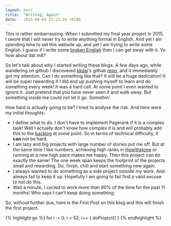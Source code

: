 ```yaml
---
layout: post
title:  "Writing, Again"
date:   2016-08-03 23:23:34 +0100
---
```

This is rather embarrassing. When I submitted my final year project in 2015, I
swore that I will never try to write anything formal in English. And yet I am
spending time to set this website up, and yet I am trying to write some English.
I guess if I write some [broken English][broken English] then I can get away
with it. Yo how about dat m8?

So let's talk about why I started writing these blogs. A few days ago, while
wandering on github I discovered [kkdai][kkdai]'s github
[repo][kkdaiProject52Repo], and it immediately got my attention. Can I do
something like that? It will be a huge dedication! It will be super rewarding
if I did end up pushing myself to learn and do something every week! It was
a hard call. At some point I even wanted to ignore it. Just pretend that you
have never seen it and walk away. But something inside me could not let it go.
Somethin'.

How hard is actually going to be? I tried to analyse the risk. And here were
my initial thoughts:

- I define what to do. I don't have to implement Pagerank if it is a complex
task! Well I actually don't know how complex it is and will probably add this
to the [backlog][trelloBacklog] at some point. So in terms of technical
difficulty, it **can** not be hard.
- I am lazy and big projects with large number of stories put me off. But at
the same time I like numbers, achieving high ranks in [Hearthstone][hearthstone]
or running at a new high pace makes me happy. Then this project can do exactly
the same! The one week span keeps the footprint of the projects small and
rewarding. Do, finish, chill and start something new again.
- I always wanted to do something as a side project outside my work. And always
fail to keep it up. Hopefully I am going to fail find a valid excuse to not do
this.
- Wait a minute, I cycled to work more than 90% of the time for the past 11
months! Who says I can't keep doing something.

So, without further due, here is the First Post on this blog and this will
finish the first project.

{% highlight go %}
for i := 0; i < 52; i++ {
  doProject()
}
{% endhighlight %}

[broken English]: http://www.urbandictionary.com/define.php?term=broken%20english&utm_source=search-action
[kkdai]: https://github.com/kkdai
[kkdaiProject52Repo]: https://github.com/kkdai/project52
[trelloBacklog]: https://trello.com/b/Owq9UD6f/project-52
[hearthstone]: http://eu.battle.net/hearthstone/en/
